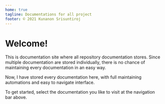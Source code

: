 ```yaml
---
home: true
tagline: Documentations for all project
footer: © 2021 Kunanon Srisuntiroj
---
```

# Welcome!
This is documentation site where all repository documentation stores.
Since multiple documentation are stored individually, there is no chance of maintaining every documentation in an easy way.

Now, I have stored every documentation here, with full maintaining automations and easy to navigate interface.

To get started, select the documentation you like to visit at the navigation bar above.
